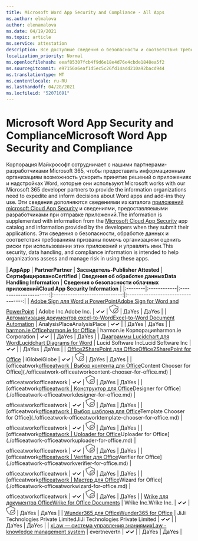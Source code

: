 ```yaml
---
title: Microsoft Word App Security and Compliance - All Apps
ms.author: elmalova
author: elenamalova
ms.date: 04/19/2021
ms.topic: article
ms.service: attestation
description: Все доступные сведения о безопасности и соответствия требованиям для всех приложений Microsoft Word.
localization_priority: Normal
ms.openlocfilehash: eeaf85307fcb4f9d6e18e4d76e4cbde1848ea5f2
ms.sourcegitcommit: e97156a6eaf1d5ec5c26fd14add210a92bacd944
ms.translationtype: MT
ms.contentlocale: ru-RU
ms.lasthandoff: 04/28/2021
ms.locfileid: "52071691"
---
```

# <a name="microsoft-word-app-security-and-compliance"></a><span data-ttu-id="a2348-103">Microsoft Word App Security and Compliance</span><span class="sxs-lookup"><span data-stu-id="a2348-103">Microsoft Word App Security and Compliance</span></span>

<span data-ttu-id="a2348-104">Корпорация Майкрософт сотрудничает с нашими партнерами-разработчиками Microsoft 365, чтобы предоставить информационным организациям возможность ускорить принятие решений о приложениях и надстройках Word, которые они используют.</span><span class="sxs-lookup"><span data-stu-id="a2348-104">Microsoft works with our Microsoft 365 developer partners to provide the information organizations need to expedite and inform decisions about Word apps and add-ins they use.</span></span> <span data-ttu-id="a2348-105">Эти сведения дополняются сведениями из каталога [приложений microsoft Cloud App Security](https://www.microsoft.com/en-us/enterprise-mobility-security/cloud-app-security) и сведениями, предоставляемыми разработчиками при отправке приложений.</span><span class="sxs-lookup"><span data-stu-id="a2348-105">The information is supplemented with information from the [Microsoft Cloud App Security](https://www.microsoft.com/en-us/enterprise-mobility-security/cloud-app-security) app catalog and information provided by the developers when they submit their applications.</span></span> <span data-ttu-id="a2348-106">Эти сведения о безопасности, обработке данных и соответствия требованиям призваны помочь организациям оценить риски при использовании этих приложений и управлять ими.</span><span class="sxs-lookup"><span data-stu-id="a2348-106">This security, data handling, and compliance information is intended to help organizations assess and manage risk in using these apps.</span></span>

| <span data-ttu-id="a2348-107">**App**</span><span class="sxs-lookup"><span data-stu-id="a2348-107">**App**</span></span> | <span data-ttu-id="a2348-108">**Partner**</span><span class="sxs-lookup"><span data-stu-id="a2348-108">**Partner**</span></span> | <span data-ttu-id="a2348-109">**Засвидетель-**</span><span class="sxs-lookup"><span data-stu-id="a2348-109">**Publisher Attested**</span></span> | <span data-ttu-id="a2348-110">**Сертифицировано**</span><span class="sxs-lookup"><span data-stu-id="a2348-110">**Certified**</span></span> | <span data-ttu-id="a2348-111">**Сведения об обработке данных**</span><span class="sxs-lookup"><span data-stu-id="a2348-111">**Data Handling Information**</span></span> | <span data-ttu-id="a2348-112">**Сведения о безопасности облачных приложений**</span><span class="sxs-lookup"><span data-stu-id="a2348-112">**Cloud App Security Information**</span></span> |
|:--------|:------------|:----------------------:|:-----------------------------:|:----------------------------------:|
| [<span data-ttu-id="a2348-113">Adobe Sign для Word и PowerPoint</span><span class="sxs-lookup"><span data-stu-id="a2348-113">Adobe Sign for Word and PowerPoint</span></span>](./adobe-inc-sign-for-word-and-powerpoint.md) | <span data-ttu-id="a2348-114">Adobe Inc.</span><span class="sxs-lookup"><span data-stu-id="a2348-114">Adobe Inc.</span></span> | <span data-ttu-id="a2348-115">**✓**</span><span class="sxs-lookup"><span data-stu-id="a2348-115">**✓**</span></span> | <img alt="Certified application badge" src="../media/certified-badge.png" height="25" width="25" /> | <span data-ttu-id="a2348-116">Да</span><span class="sxs-lookup"><span data-stu-id="a2348-116">Yes</span></span> | <span data-ttu-id="a2348-117">Да</span><span class="sxs-lookup"><span data-stu-id="a2348-117">Yes</span></span> |
| [<span data-ttu-id="a2348-118">Автоматизация документов excel-to-Word</span><span class="sxs-lookup"><span data-stu-id="a2348-118">Excel-to-Word Document Automation</span></span>](./analysisplace-excel-to-word-document-automation.md) | <span data-ttu-id="a2348-119">AnalysisPlace</span><span class="sxs-lookup"><span data-stu-id="a2348-119">AnalysisPlace</span></span> | <span data-ttu-id="a2348-120">**✓**</span><span class="sxs-lookup"><span data-stu-id="a2348-120">**✓**</span></span> |  | <span data-ttu-id="a2348-121">Да</span><span class="sxs-lookup"><span data-stu-id="a2348-121">Yes</span></span> | <span data-ttu-id="a2348-122">Да</span><span class="sxs-lookup"><span data-stu-id="a2348-122">Yes</span></span> |
| [<span data-ttu-id="a2348-123">harmon.ie Office</span><span class="sxs-lookup"><span data-stu-id="a2348-123">harmon.ie for Office</span></span>](./harmonie-corporation-for-office.md) | <span data-ttu-id="a2348-124">harmon.ie Корпорация</span><span class="sxs-lookup"><span data-stu-id="a2348-124">harmon.ie Corporation</span></span> | <span data-ttu-id="a2348-125">**✓**</span><span class="sxs-lookup"><span data-stu-id="a2348-125">**✓**</span></span> |  | <span data-ttu-id="a2348-126">Да</span><span class="sxs-lookup"><span data-stu-id="a2348-126">Yes</span></span> | <span data-ttu-id="a2348-127">Да</span><span class="sxs-lookup"><span data-stu-id="a2348-127">Yes</span></span> |
| [<span data-ttu-id="a2348-128">Диаграммы Lucidchart для Word</span><span class="sxs-lookup"><span data-stu-id="a2348-128">Lucidchart Diagrams for Word</span></span>](./lucid-software-inc-lucidchart-diagrams-for-word.md) | <span data-ttu-id="a2348-129">Lucid Software Inc</span><span class="sxs-lookup"><span data-stu-id="a2348-129">Lucid Software Inc</span></span> | <span data-ttu-id="a2348-130">**✓**</span><span class="sxs-lookup"><span data-stu-id="a2348-130">**✓**</span></span> |  | <span data-ttu-id="a2348-131">Да</span><span class="sxs-lookup"><span data-stu-id="a2348-131">Yes</span></span> | <span data-ttu-id="a2348-132">Да</span><span class="sxs-lookup"><span data-stu-id="a2348-132">Yes</span></span> |
| [<span data-ttu-id="a2348-133">Office2SharePoint для Office</span><span class="sxs-lookup"><span data-stu-id="a2348-133">Office2SharePoint for Office</span></span>](./iglobe-office2sharepoint-for-office.md) | <span data-ttu-id="a2348-134">iGlobe</span><span class="sxs-lookup"><span data-stu-id="a2348-134">iGlobe</span></span> | <span data-ttu-id="a2348-135">**✓**</span><span class="sxs-lookup"><span data-stu-id="a2348-135">**✓**</span></span> | <img alt="Certified application badge" src="../media/certified-badge.png" height="25" width="25" /> | <span data-ttu-id="a2348-136">Да</span><span class="sxs-lookup"><span data-stu-id="a2348-136">Yes</span></span> | <span data-ttu-id="a2348-137">Да</span><span class="sxs-lookup"><span data-stu-id="a2348-137">Yes</span></span> |
| <span data-ttu-id="a2348-138">[officeatwork</span><span class="sxs-lookup"><span data-stu-id="a2348-138">[officeatwork</span></span> | <span data-ttu-id="a2348-139">Выбор контента для Office](./officeatwork-officeatworkcontent-chooser-for-office.md)</span><span class="sxs-lookup"><span data-stu-id="a2348-139">Content Chooser for Office](./officeatwork-officeatworkcontent-chooser-for-office.md)</span></span> | <span data-ttu-id="a2348-140">officeatwork</span><span class="sxs-lookup"><span data-stu-id="a2348-140">officeatwork</span></span> | <span data-ttu-id="a2348-141">**✓**</span><span class="sxs-lookup"><span data-stu-id="a2348-141">**✓**</span></span> | <img alt="Certified application badge" src="../media/certified-badge.png" height="25" width="25" /> | <span data-ttu-id="a2348-142">Да</span><span class="sxs-lookup"><span data-stu-id="a2348-142">Yes</span></span> | <span data-ttu-id="a2348-143">Да</span><span class="sxs-lookup"><span data-stu-id="a2348-143">Yes</span></span> |
| <span data-ttu-id="a2348-144">[officeatwork</span><span class="sxs-lookup"><span data-stu-id="a2348-144">[officeatwork</span></span> | <span data-ttu-id="a2348-145">Конструктор для Office](./officeatwork-officeatworkdesigner-for-office.md)</span><span class="sxs-lookup"><span data-stu-id="a2348-145">Designer for Office](./officeatwork-officeatworkdesigner-for-office.md)</span></span> | <span data-ttu-id="a2348-146">officeatwork</span><span class="sxs-lookup"><span data-stu-id="a2348-146">officeatwork</span></span> | <span data-ttu-id="a2348-147">**✓**</span><span class="sxs-lookup"><span data-stu-id="a2348-147">**✓**</span></span> | <img alt="Certified application badge" src="../media/certified-badge.png" height="25" width="25" /> | <span data-ttu-id="a2348-148">Да</span><span class="sxs-lookup"><span data-stu-id="a2348-148">Yes</span></span> | <span data-ttu-id="a2348-149">Да</span><span class="sxs-lookup"><span data-stu-id="a2348-149">Yes</span></span> |
| <span data-ttu-id="a2348-150">[officeatwork</span><span class="sxs-lookup"><span data-stu-id="a2348-150">[officeatwork</span></span> | <span data-ttu-id="a2348-151">Выбор шаблона для Office](./officeatwork-officeatworktemplate-chooser-for-office.md)</span><span class="sxs-lookup"><span data-stu-id="a2348-151">Template Chooser for Office](./officeatwork-officeatworktemplate-chooser-for-office.md)</span></span> | <span data-ttu-id="a2348-152">officeatwork</span><span class="sxs-lookup"><span data-stu-id="a2348-152">officeatwork</span></span> | <span data-ttu-id="a2348-153">**✓**</span><span class="sxs-lookup"><span data-stu-id="a2348-153">**✓**</span></span> | <img alt="Certified application badge" src="../media/certified-badge.png" height="25" width="25" /> | <span data-ttu-id="a2348-154">Да</span><span class="sxs-lookup"><span data-stu-id="a2348-154">Yes</span></span> | <span data-ttu-id="a2348-155">Да</span><span class="sxs-lookup"><span data-stu-id="a2348-155">Yes</span></span> |
| <span data-ttu-id="a2348-156">[officeatwork</span><span class="sxs-lookup"><span data-stu-id="a2348-156">[officeatwork</span></span> | <span data-ttu-id="a2348-157">Uploader for Office](./officeatwork-officeatworkuploader-for-office.md)</span><span class="sxs-lookup"><span data-stu-id="a2348-157">Uploader for Office](./officeatwork-officeatworkuploader-for-office.md)</span></span> | <span data-ttu-id="a2348-158">officeatwork</span><span class="sxs-lookup"><span data-stu-id="a2348-158">officeatwork</span></span> | <span data-ttu-id="a2348-159">**✓**</span><span class="sxs-lookup"><span data-stu-id="a2348-159">**✓**</span></span> | <img alt="Certified application badge" src="../media/certified-badge.png" height="25" width="25" /> | <span data-ttu-id="a2348-160">Да</span><span class="sxs-lookup"><span data-stu-id="a2348-160">Yes</span></span> | <span data-ttu-id="a2348-161">Да</span><span class="sxs-lookup"><span data-stu-id="a2348-161">Yes</span></span> |
| <span data-ttu-id="a2348-162">[officeatwork</span><span class="sxs-lookup"><span data-stu-id="a2348-162">[officeatwork</span></span> | <span data-ttu-id="a2348-163">Verifier для Office](./officeatwork-officeatworkverifier-for-office.md)</span><span class="sxs-lookup"><span data-stu-id="a2348-163">Verifier for Office](./officeatwork-officeatworkverifier-for-office.md)</span></span> | <span data-ttu-id="a2348-164">officeatwork</span><span class="sxs-lookup"><span data-stu-id="a2348-164">officeatwork</span></span> | <span data-ttu-id="a2348-165">**✓**</span><span class="sxs-lookup"><span data-stu-id="a2348-165">**✓**</span></span> | <img alt="Certified application badge" src="../media/certified-badge.png" height="25" width="25" /> | <span data-ttu-id="a2348-166">Да</span><span class="sxs-lookup"><span data-stu-id="a2348-166">Yes</span></span> | <span data-ttu-id="a2348-167">Да</span><span class="sxs-lookup"><span data-stu-id="a2348-167">Yes</span></span> |
| <span data-ttu-id="a2348-168">[officeatwork</span><span class="sxs-lookup"><span data-stu-id="a2348-168">[officeatwork</span></span> | <span data-ttu-id="a2348-169">Мастер для Office](./officeatwork-officeatworkwizard-for-office.md)</span><span class="sxs-lookup"><span data-stu-id="a2348-169">Wizard for Office](./officeatwork-officeatworkwizard-for-office.md)</span></span> | <span data-ttu-id="a2348-170">officeatwork</span><span class="sxs-lookup"><span data-stu-id="a2348-170">officeatwork</span></span> | <span data-ttu-id="a2348-171">**✓**</span><span class="sxs-lookup"><span data-stu-id="a2348-171">**✓**</span></span> | <img alt="Certified application badge" src="../media/certified-badge.png" height="25" width="25" /> | <span data-ttu-id="a2348-172">Да</span><span class="sxs-lookup"><span data-stu-id="a2348-172">Yes</span></span> | <span data-ttu-id="a2348-173">Да</span><span class="sxs-lookup"><span data-stu-id="a2348-173">Yes</span></span> |
| [<span data-ttu-id="a2348-174">Wrike для документов Office</span><span class="sxs-lookup"><span data-stu-id="a2348-174">Wrike for Office Documents</span></span>](./wrike-inc-for-office-documents.md) | <span data-ttu-id="a2348-175">Wrike Inc.</span><span class="sxs-lookup"><span data-stu-id="a2348-175">Wrike Inc.</span></span> | <span data-ttu-id="a2348-176">**✓**</span><span class="sxs-lookup"><span data-stu-id="a2348-176">**✓**</span></span> | <img alt="Certified application badge" src="../media/certified-badge.png" height="25" width="25" /> | <span data-ttu-id="a2348-177">Да</span><span class="sxs-lookup"><span data-stu-id="a2348-177">Yes</span></span> | <span data-ttu-id="a2348-178">Да</span><span class="sxs-lookup"><span data-stu-id="a2348-178">Yes</span></span> |
| [<span data-ttu-id="a2348-179">Wunder365 для Office</span><span class="sxs-lookup"><span data-stu-id="a2348-179">Wunder365 for Office</span></span>](./jiji-technologies-private-limited-wunder365-for-office.md) | <span data-ttu-id="a2348-180">JiJi Technologies Private Limited</span><span class="sxs-lookup"><span data-stu-id="a2348-180">JiJi Technologies Private Limited</span></span> | <span data-ttu-id="a2348-181">**✓**</span><span class="sxs-lookup"><span data-stu-id="a2348-181">**✓**</span></span> |  | <span data-ttu-id="a2348-182">Да</span><span class="sxs-lookup"><span data-stu-id="a2348-182">Yes</span></span> | <span data-ttu-id="a2348-183">Да</span><span class="sxs-lookup"><span data-stu-id="a2348-183">Yes</span></span> |
| [<span data-ttu-id="a2348-184">xLaw — система управления знаниями</span><span class="sxs-lookup"><span data-stu-id="a2348-184">xLaw - knowledge management system</span></span>](./evertn-xlaw-knowledge-management-system.md) | <span data-ttu-id="a2348-185">evertn</span><span class="sxs-lookup"><span data-stu-id="a2348-185">evertn</span></span> | <span data-ttu-id="a2348-186">**✓**</span><span class="sxs-lookup"><span data-stu-id="a2348-186">**✓**</span></span> |  | <span data-ttu-id="a2348-187">Да</span><span class="sxs-lookup"><span data-stu-id="a2348-187">Yes</span></span> | <span data-ttu-id="a2348-188">Да</span><span class="sxs-lookup"><span data-stu-id="a2348-188">Yes</span></span> |
